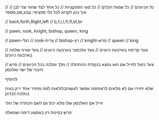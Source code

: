 // כל הכיוונים
// כל שמות הכלים
// כל סוגי הפונקציות
// כל אחד לצד שחור וצד לבן
// איך נכון לקרוא לכל כלי ספציפי: צבע,סוג,מספר

// back,forth,Right,left
// b,f,r,l,fr,fl,bl,br

// pawn, rook, knight, bishop, queen, king

// pawn-רגלי
// rook-צריח
// bishop-רץ
// knight-פרש
// queen
// king

// צעד קדימה בארבעה כיוונים
// צעד אלכסוני בארבעה כיוונים
// צעד שורה שלמה בארבעה כיוונים

// צעד כפול לחייל אם הוא נמצא בנקודת ההתחלה
// מלך ומלכה בכל הכיוונים
// פרש חיבור של ישר ואלכסון



להוסיף

שלא יחזירו אם לא מלאים
לראותמה אפשר לעשותבלולאות
 למה מחזיר אחד ריק בעיה במלכה לבדוק

 חייל אם האלכסון שלו מלא יכול גם לשם
 הכתרה של רגלי


פרש בפינות
רץ באמצע דימה ושמאלה

